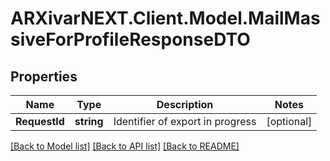 # ARXivarNEXT.Client.Model.MailMassiveForProfileResponseDTO
## Properties

Name | Type | Description | Notes
------------ | ------------- | ------------- | -------------
**RequestId** | **string** | Identifier of export in progress | [optional] 

[[Back to Model list]](../README.md#documentation-for-models) [[Back to API list]](../README.md#documentation-for-api-endpoints) [[Back to README]](../README.md)

